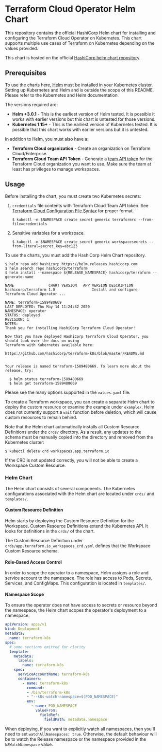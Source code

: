 # Terraform Cloud Operator Helm Chart

This repository contains the official HashiCorp Helm chart for installing
and configuring the Terraform Cloud Operator on Kubernetes. This chart supports multiple use
cases of Terraform on Kubernetes depending on the values provided.

This chart is hosted on the official [HashiCorp helm chart repository](https://helm.releases.hashicorp.com).

## Prerequisites

To use the charts here, [Helm](https://helm.sh/) must be installed in your
Kubernetes cluster. Setting up Kubernetes and Helm and is outside the scope
of this README. Please refer to the Kubernetes and Helm documentation.

The versions required are:

  * **Helm +3.0.1** - This is the earliest version of Helm tested. It is possible
    it works with earlier versions but this chart is untested for those versions.
  * **Kubernetes 1.15+** - This is the earliest version of Kubernetes tested.
    It is possible that this chart works with earlier versions but it is
    untested.

In addition to Helm, you must also have a:

  * **Terraform Cloud organization** - Create an organization on Terraform
    Cloud/Enterprise.
  * **Terraform Cloud Team API Token** - Generate a
    [team API token](https://www.terraform.io/docs/cloud/users-teams-organizations/api-tokens.html) for the
    Terraform Cloud organization you want to use. Make sure the team at least
    has privileges to manage workspaces.

## Usage

Before installing the chart, you must create two Kubernetes secrets:

1. `credentials` file contents with Terraform Cloud Team API token. See
   [Terraform Cloud Configuration File Syntax](https://www.terraform.io/docs/commands/cli-config.html)
   for proper format.
   ```shell
   $ kubectl -n $NAMESPACE create secret generic terraformrc --from-file=credentials
   ```

1. Sensitive variables for a workspace.
   ```shell
   $ kubectl -n $NAMESPACE create secret generic workspacesecrets --from-literal=secret_key=abc123
   ```

 To use the charts, you must add the HashiCorp Helm Chart repository.

```shell
$ helm repo add hashicorp https://helm.releases.hashicorp.com
$ helm search repo hashicorp/terraform
$ helm install --namespace ${RELEASE_NAMESPACE} hashicorp/terraform --generate-name
```
```
NAME               	CHART VERSION	APP VERSION	DESCRIPTION
hashicorp/terraform	1.0  	           	Install and configure Terraform Cloud Operator ...
```

```
NAME: terraform-1589480669
LAST DEPLOYED: Thu May 14 11:24:32 2020
NAMESPACE: operator
STATUS: deployed
REVISION: 1
NOTES:
Thank you for installing HashiCorp Terraform Cloud Operator!

Now that you have deployed HashiCorp Terraform Cloud Operator, you should look over the docs on using
Terraform with Kubernetes available here:

https://github.com/hashicorp/terraform-k8s/blob/master/README.md


Your release is named terraform-1589480669. To learn more about the release, try:

  $ helm status terraform-1589480669
  $ helm get terraform-1589480669
```
    

Please see the many options supported in the `values.yaml`
file.

To create a Terraform workspace, you can create a separate Helm chart to deploy
the custom resource or examine the example under `example/`. Helm does not currently
support a `wait` function before deletion, which will cause custom resources to remain
behind.

Note that the Helm chart automatically installs all Custom Resource Definitions under
the `crds/` directory. As a result, any updates to the schema must be manually copied into
the directory and removed from the Kubernetes cluster:

```shell
$ kubectl delete crd workspaces.app.terraform.io
```

If the CRD is not updated correctly, you will not be able to create a Workspace Custom Resource.



### Helm Chart

The Helm chart consists of several components. The Kubernetes configurations associated with the Helm chart are located under `crds/` and `templates/`.

#### Custom Resource Definition

Helm starts by deploying the Custom Resource Definition for the Workspace. Custom Resource Definitions extend the Kubernetes API. It looks for definitions in the `crds/` of the chart.

The Custom Resource Definition under `crds/app.terraform.io_workspaces_crd.yaml` defines that the Workspace Custom Resource schema.

#### Role-Based Access Control

In order to scope the operator to a namespace, Helm assigns a role and service account to the namespace. The role has access to Pods, Secrets, Services, and ConfigMaps. This configuration is located in `templates/`.

#### Namespace Scope

To ensure the operator does not have access to secrets or resource beyond the namespace, the Helm chart scopes the operator's deployment to a namespace.

```yaml
apiVersion: apps/v1
kind: Deployment
metadata:
  name: terraform-k8s
spec:
  # some sections omitted for clarity
  template:
    metadata:
      labels:
        name: terraform-k8s
    spec:
      serviceAccountName: terraform-k8s
      containers:
        - name: terraform-k8s
          command:
          - /bin/terraform-k8s
          - "--k8s-watch-namespace=$(POD_NAMESPACE)"
          env:
            - name: POD_NAMESPACE
              valueFrom:
                fieldRef:
                  fieldPath: metadata.namespace
```

When deploying, if you want to explicitly watch all namespaces, 
then you'll need to set `watchAllNamespaces: true`. Otherwise, 
the default behaviour will be to watch the Release namespace or 
the namespace provided in the `k8WatchNamespace` value.
